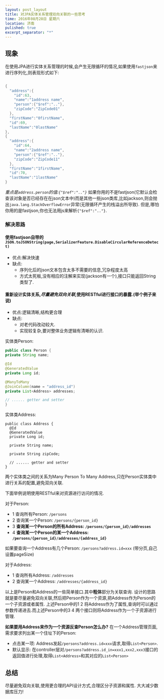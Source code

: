 ```yaml
---
layout: post_layout
title: 对JPA实体关系管理双向关联的一些思考
time: 2016年08月28日 星期六
location: 济南
pulished: true
excerpt_separator: "*"
---
```


## 现象

在使用JPA进行实体关系管理的时候,会产生无限循环的情况,如果使用`fastjson`来进行序列化,则表现形式如下:

```java

{
  "address":{
    "id":63,
    "name":"1address name",
    "person":{"$ref":".."},
    "zipCode":"ZipCode01"
  },
  "firstName":"0firstName",
  "id":69,
  "lastName":"0lastName"
},
{
  "address":{
    "id":64,
    "name":"2address name",
    "person":{"$ref":".."},
    "zipCode":"ZipCode11"
  },
  "firstName":"1firstName",
  "id":70,
  "lastName":"1lastName"
}
```

*重点是`address.person`的值:`{"$ref":".."}`*
如果你用的不是fastjson(它默认会检查该对象是否已经存在在json文本中)而是其他一些json类库,比如jackson,则会抛出`java.lang.StackOverflowError`异常(无限循环产生的栈溢出所导致).
但是,哪怕你用的是fastjson,你也无法用js来解析`{"$ref":".."}`.

### 解决思路

#### 使用fastjson自带的`JSON.toJSONString(page,SerializerFeature.DisableCircularReferenceDetect)`

* 优点:解决快速
* 缺点:
  * 序列化后的json文本包含太多不需要的信息,冗杂程度太高
  * 方式太死板,没有相应的注解来实现(jackson有一个),接口只能返回String类型了.

#### 重新设计实体关系,*尽量避免双向关联*,使用RESTful进行接口的暴露.(举个例子来说)

* 优点:逻辑清晰,结构更合理
* 缺点:
  * 对老代码改动较大.
  * 实现较复杂,要对整体业务逻辑有清晰的认识.

实体类Person:

```java
public class Person {
private String name;

@Id
@GeneratedValue
private Long id;

@ManyToMany
@JoinColumn(name = "address_id")
private List<Address> addresses;

// ...... getter and setter
}
```

实体类Address:

```
public class Address {
  @Id
  @GeneratedValue
  private Long id;

  private String name;

  private String zipCode;

  // ...... getter and setter
}
```

两个实体类之间的关系为Many Person To Many Address,只在Person实体类中进行关系的配置,避免双向关联.

下面举例说明使用RESTful来对资源进行访问的情况.

对于Person:

* 1 查询所有Person: `/persons`
* 2 查询某一个Person: `/persons/{person_id}`
* 3 **查询某一个Person的所有Address: `/persons/{person_id}/addresses`**
* 4 **查询某一个Person的某一个Address: `/persons/{person_id}/addresses/{address_id}`**

 如果要查询一个Address有几个Person:  `/persons?address.id=xxx` (带分页,自己设置pageSize)

对于Address:

* 1 查询所有Address: `/addresses`
* 2 查询某一个Address: `/addresses/{address_id}`

以上是Person和Address的一些简单接口.其中**粗体**部分为关联查询.
设计的思路就是要尽量避免双向关联,然后把Person作为一个资源,把Address作为Person的一个子资源或者属性.
上述Person中的1 2 将Address作为了属性,查询时可以通过参数传递进去.而上述Person中的3 4 两个接口则将Address作为一个子资源进行管理.

**如果要用Address来作为一个资源反查Person怎么办?**
在一个Address管理页面,需求要求列出某一个住址下的Person:

* 点击某一项:
    Address发起`/persons?address.id=xxx`请求,取得`List<Person>`.
* 默认显示:
    在controller层对`/persons?address.id_in=xxx1,xxx2,xxx3`接口的返回值进行处理,取得`List<Address>`和其对应的`List<Person>`

## 总结

尽量避免双向关联,使用更合理的API设计方式,合理区分子资源和属性.
大大减少数据库压力!

